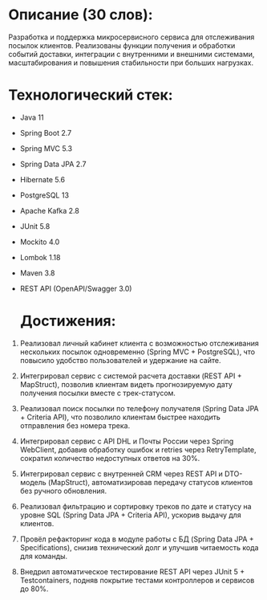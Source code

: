 # **Описание (30 слов):**  

Разработка и поддержка микросервисного сервиса для отслеживания посылок клиентов. Реализованы функции получения и обработки событий доставки, интеграции с внутренними и внешними системами, масштабирования и повышения стабильности при больших нагрузках.

# **Технологический стек:**

- Java 11
    
- Spring Boot 2.7
    
- Spring MVC 5.3
    
- Spring Data JPA 2.7
    
- Hibernate 5.6
    
- PostgreSQL 13
    
- Apache Kafka 2.8
    
- JUnit 5.8
    
- Mockito 4.0
    
- Lombok 1.18
    
- Maven 3.8
    
- REST API (OpenAPI/Swagger 3.0)

  # Достижения:
  
1. Реализовал личный кабинет клиента с возможностью отслеживания нескольких посылок одновременно (Spring MVC + PostgreSQL), что повысило удобство пользователей и удержание на сайте.

2. Интегрировал сервис с системой расчета доставки (REST API + MapStruct), позволив клиентам видеть прогнозируемую дату получения посылки вместе с трек-статусом.

3. Реализовал поиск посылки по телефону получателя (Spring Data JPA + Criteria API), что позволило клиентам быстрее находить отправления без номера трека.

4. Интегрировал сервис с API DHL и Почты России через Spring WebClient, добавив обработку ошибок и retries через RetryTemplate, сократил количество недоступных ответов на 30%.

5. Интегрировал сервис с внутренней CRM через REST API и DTO-модель (MapStruct), автоматизировав передачу статусов клиентов без ручного обновления.

6. Реализовал фильтрацию и сортировку треков по дате и статусу на уровне SQL (Spring Data JPA + Criteria API), ускорив выдачу для клиентов.

7. Провёл рефакторинг кода в модуле работы с БД (Spring Data JPA + Specifications), снизив технический долг и улучшив читаемость кода для команды.

8. Внедрил автоматическое тестирование REST API через JUnit 5 + Testcontainers, подняв покрытие тестами контроллеров и сервисов до 80%.
